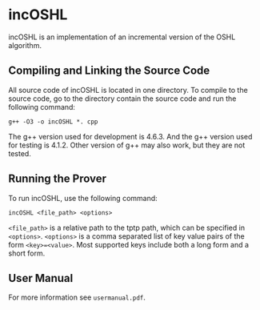# incOSHL
incOSHL is an implementation of an incremental version of the OSHL algorithm. 

## Compiling and Linking the Source Code
All source code of incOSHL is located in one directory. To compile to the source code, go to the directory contain the source code and run the following command:

    g++ -O3 -o incOSHL *. cpp

The g++ version used for development is 4.6.3. And the g++ version used for testing is 4.1.2. Other version of g++ may also work, but they are not tested.

## Running the Prover

To run incOSHL, use the following command:

    incOSHL <file_path> <options>

`<file_path>` is a relative path to the tptp path, which can be specified in `<options>`. `<options>` is a comma separated list of key value pairs of the form `<key>=<value>`. Most supported keys include both a long form and a short form. 

## User Manual
For more information see `usermanual.pdf`.
